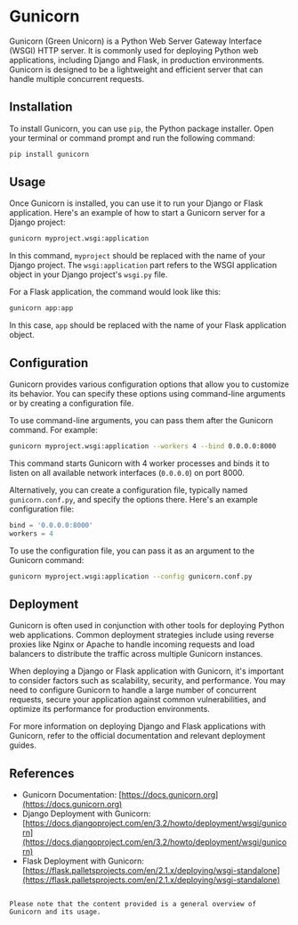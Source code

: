 # Gunicorn

Gunicorn (Green Unicorn) is a Python Web Server Gateway Interface (WSGI) HTTP server. It is commonly used for deploying Python web applications, including Django and Flask, in production environments. Gunicorn is designed to be a lightweight and efficient server that can handle multiple concurrent requests.

## Installation

To install Gunicorn, you can use `pip`, the Python package installer. Open your terminal or command prompt and run the following command:

```bash
pip install gunicorn
```

## Usage

Once Gunicorn is installed, you can use it to run your Django or Flask application. Here's an example of how to start a Gunicorn server for a Django project:

```bash
gunicorn myproject.wsgi:application
```

In this command, `myproject` should be replaced with the name of your Django project. The `wsgi:application` part refers to the WSGI application object in your Django project's `wsgi.py` file.

For a Flask application, the command would look like this:

```bash
gunicorn app:app
```

In this case, `app` should be replaced with the name of your Flask application object.

## Configuration

Gunicorn provides various configuration options that allow you to customize its behavior. You can specify these options using command-line arguments or by creating a configuration file.

To use command-line arguments, you can pass them after the Gunicorn command. For example:

```bash
gunicorn myproject.wsgi:application --workers 4 --bind 0.0.0.0:8000
```

This command starts Gunicorn with 4 worker processes and binds it to listen on all available network interfaces (`0.0.0.0`) on port 8000.

Alternatively, you can create a configuration file, typically named `gunicorn.conf.py`, and specify the options there. Here's an example configuration file:

```python
bind = '0.0.0.0:8000'
workers = 4
```

To use the configuration file, you can pass it as an argument to the Gunicorn command:

```bash
gunicorn myproject.wsgi:application --config gunicorn.conf.py
```

## Deployment

Gunicorn is often used in conjunction with other tools for deploying Python web applications. Common deployment strategies include using reverse proxies like Nginx or Apache to handle incoming requests and load balancers to distribute the traffic across multiple Gunicorn instances.

When deploying a Django or Flask application with Gunicorn, it's important to consider factors such as scalability, security, and performance. You may need to configure Gunicorn to handle a large number of concurrent requests, secure your application against common vulnerabilities, and optimize its performance for production environments.

For more information on deploying Django and Flask applications with Gunicorn, refer to the official documentation and relevant deployment guides.

## References

- Gunicorn Documentation: [https://docs.gunicorn.org](https://docs.gunicorn.org)
- Django Deployment with Gunicorn: [https://docs.djangoproject.com/en/3.2/howto/deployment/wsgi/gunicorn](https://docs.djangoproject.com/en/3.2/howto/deployment/wsgi/gunicorn)
- Flask Deployment with Gunicorn: [https://flask.palletsprojects.com/en/2.1.x/deploying/wsgi-standalone](https://flask.palletsprojects.com/en/2.1.x/deploying/wsgi-standalone)
```

Please note that the content provided is a general overview of Gunicorn and its usage.
